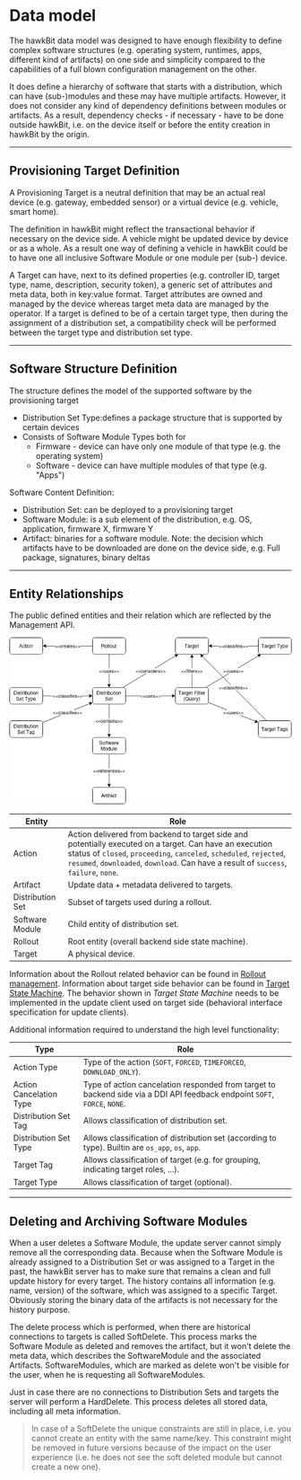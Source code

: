 # Data model
The hawkBit data model was designed to have enough flexibility to define complex software structures (e.g. operating
system, runtimes, apps, different kind of artifacts) on one side and simplicity compared to the capabilities of a full
blown configuration management on the other.
<!--more-->

It does define a hierarchy of software that starts with a distribution, which can have (sub-)modules and these may have
multiple artifacts. However, it does not consider any kind of dependency definitions between modules or artifacts. As a
result, dependency checks - if necessary - have to be done outside hawkBit, i.e. on the device itself or before the
entity creation in hawkBit by the origin.

---

## Provisioning Target Definition

A Provisioning Target is a neutral definition that may be an actual real device (e.g. gateway, embedded sensor) or a
virtual device (e.g. vehicle, smart home).

The definition in hawkBit might reflect the transactional behavior if necessary on the device side. A vehicle might be
updated device by device or as a whole. As a result one way of defining a vehicle in hawkBit could be to have one all
inclusive Software Module or one module per (sub-) device.

A Target can have, next to its defined properties (e.g. controller ID, target type, name, description, security token),
a generic set of attributes and meta data, both in key:value format. Target attributes are owned and managed by the
device whereas target meta data are managed by the operator. If a target is defined to be of a certain target type, then
during the assignment of a distribution set, a compatibility check will be performed between the target type and
distribution set type.

---

## Software Structure Definition

The structure defines the model of the supported software by the provisioning target

- Distribution Set Type:defines a package structure that is supported by certain devices
- Consists of Software Module Types both for
    - Firmware - device can have only one module of that type (e.g. the operating system)
    - Software - device can have multiple modules of that type (e.g. "Apps")

Software Content Definition:

- Distribution Set: can be deployed to a provisioning target
- Software Module: is a sub element of the distribution, e.g. OS, application, firmware X, firmware Y
- Artifact: binaries for a software module. Note: the decision which artifacts have to be downloaded are done on the
  device side, e.g. Full package, signatures, binary deltas

---

## Entity Relationships

The public defined entities and their relation which are reflected by the Management API.

<p align="center">
  <img src="images/domain_model.png" alt="Domain Model Entity Relationship" width="1100"/>
</p>

| Entity | Role |
|---|---|
| Action | Action delivered from backend to target side and potentially executed on a target. Can have an execution status of `closed`, `proceeding`, `canceled`, `scheduled`, `rejected`, `resumed`, `downloaded`, `download`. Can have a result of `success`, `failure`, `none`. |
| Artifact | Update data + metadata delivered to targets. |
| Distribution Set | Subset of targets used during a rollout. |
| Software Module | Child entity of distribution set. |
| Rollout | Root entity (overall backend side state machine). |
| Target | A physical device. |

Information about the Rollout related behavior can be found in
[Rollout management](https://eclipse.dev/hawkbit/concepts/rollout-management/).
Information about target side behavior can be found in
[Target State Machine](https://eclipse.dev/hawkbit/concepts/targetstate/).
The behavior shown in *Target State Machine* needs to be implemented in the
update client used on target side (behavioral interface specification for
update clients).

Additional information required to understand the high level functionality:

| Type | Role |
|---|---|
| Action Type | Type of the action (`SOFT`, `FORCED`, `TIMEFORCED`, `DOWNLOAD_ONLY`). |
| Action Cancelation Type | Type of action cancelation responded from target to backend side via a DDI API feedback endpoint `SOFT`, `FORCE`, `NONE`. |
| Distribution Set Tag | Allows classification of distribution set. |
| Distribution Set Type | Allows classification of distribution set (according to type). Builtin are `os_app`, `os`, `app`. |
| Target Tag | Allows classification of target (e.g. for grouping, indicating target roles, ...). |
| Target Type | Allows classification of target (optional). |

---

## Deleting and Archiving Software Modules

When a user deletes a Software Module, the update server cannot simply remove all the corresponding data. Because when
the Software Module is already assigned to a Distribution Set or was assigned to a Target in the past, the hawkBit
server has to make sure that remains a clean and full update history for every target. The history contains all
information (e.g. name, version) of the software, which was assigned to a specific Target. Obviously storing the binary
data of the artifacts is not necessary for the history purpose.

The delete process which is performed, when there are historical connections to targets is called SoftDelete. This
process marks the Software Module as deleted and removes the artifact, but it won't delete the meta data, which
describes the SoftwareModule and the associated Artifacts. SoftwareModules, which are marked as delete won't be visible
for the user, when he is requesting all SoftwareModules.

Just in case there are no connections to Distribution Sets and targets the server will perform a HardDelete. This
process deletes all stored data, including all meta information.

> In case of a SoftDelete the unique constraints are still in place, i.e. you cannot create an entity with the same
> name/key. This constraint might be removed in future versions because of the impact on the user experience (i.e. he does
> not see the soft deleted module but cannot create a new one).
